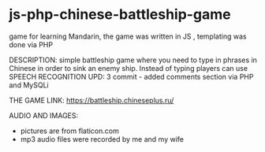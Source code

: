 # js-php-chinese-battleship-game
game for learning Mandarin, the game was written in JS , templating was done via PHP

DESCRIPTION:
simple battleship game where you need to type in phrases in Chinese in order to sink an enemy ship.
Instead of typing players can use SPEECH RECOGNITION
UPD: 3 commit - added comments section via PHP and MySQLi

THE GAME LINK:
https://battleship.chineseplus.ru/

AUDIO AND IMAGES:
- pictures are from flaticon.com
- mp3 audio files were recorded by me and my wife

